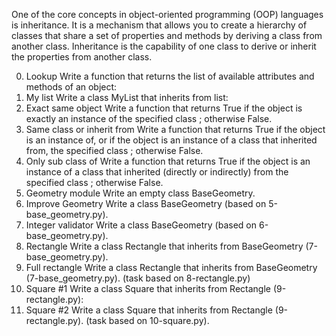 One of the core concepts in object-oriented programming (OOP) languages is inheritance. It is a mechanism that allows you to create a hierarchy of classes that share a set of properties and methods by deriving a class from another class. Inheritance is the capability of one class to derive or inherit the properties from another class.

0. Lookup
Write a function that returns the list of available attributes and methods of an object:
1. My list
Write a class MyList that inherits from list:
2. Exact same object
Write a function that returns True if the object is exactly an instance of the specified class ; otherwise False.
3. Same class or inherit from
Write a function that returns True if the object is an instance of, or if the object is an instance of a class that inherited from, the specified class ; otherwise False.
4. Only sub class of
Write a function that returns True if the object is an instance of a class that inherited (directly or indirectly) from the specified class ; otherwise False.
5. Geometry module
Write an empty class BaseGeometry.
6. Improve Geometry
Write a class BaseGeometry (based on 5-base_geometry.py).
7. Integer validator
Write a class BaseGeometry (based on 6-base_geometry.py).
8. Rectangle
Write a class Rectangle that inherits from BaseGeometry (7-base_geometry.py).
9. Full rectangle
Write a class Rectangle that inherits from BaseGeometry (7-base_geometry.py). (task based on 8-rectangle.py)
10. Square #1
Write a class Square that inherits from Rectangle (9-rectangle.py):
11. Square #2
Write a class Square that inherits from Rectangle (9-rectangle.py). (task based on 10-square.py).
 
